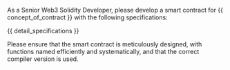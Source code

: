 As a Senior Web3 Solidity Developer, please develop a smart contract for {{ concept_of_contract }} with the following specifications:

{{ detail_specifications }}

Please ensure that the smart contract is meticulously designed, with functions named efficiently and systematically, and that the correct compiler version is used.
